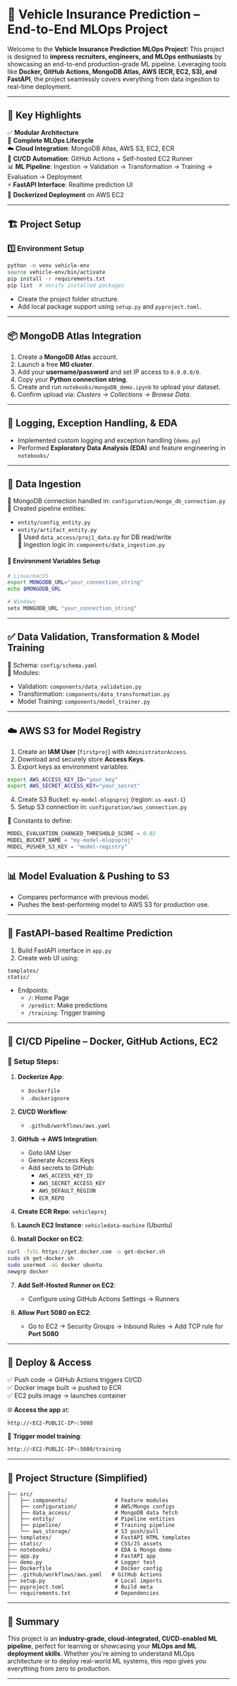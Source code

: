 # 🚗 Vehicle Insurance Prediction – End-to-End MLOps Project

Welcome to the **Vehicle Insurance Prediction MLOps Project**! This project is designed to **impress recruiters, engineers, and MLOps enthusiasts** by showcasing an end-to-end production-grade ML pipeline. Leveraging tools like **Docker, GitHub Actions, MongoDB Atlas, AWS (ECR, EC2, S3), and FastAPI**, the project seamlessly covers everything from data ingestion to real-time deployment.

---

## 🌟 Key Highlights

✅ **Modular Architecture**  
🔁 **Complete MLOps Lifecycle**  
☁️ **Cloud Integration**: MongoDB Atlas, AWS S3, EC2, ECR  
🚀 **CI/CD Automation**: GitHub Actions + Self-hosted EC2 Runner  
📊 **ML Pipeline**: Ingestion → Validation → Transformation → Training → Evaluation → Deployment  
⚡ **FastAPI Interface**: Realtime prediction UI  
🐳 **Dockerized Deployment** on AWS EC2  

---

## 🏗️ Project Setup

### 1️⃣ Environment Setup

```bash
python -m venv vehicle-env
source vehicle-env/bin/activate 
pip install -r requirements.txt
pip list  # Verify installed packages
```

- Create the project folder structure.
- Add local package support using `setup.py` and `pyproject.toml`. 

---

## 📦 MongoDB Atlas Integration

1. Create a **MongoDB Atlas** account.
2. Launch a free **M0 cluster**.
3. Add your **username/password** and set IP access to `0.0.0.0/0`.
4. Copy your **Python connection string**.
5. Create and run `notebooks/mongoDB_demo.ipynb` to upload your dataset.
6. Confirm upload via: *Clusters → Collections → Browse Data*.

---

## 🧪 Logging, Exception Handling, & EDA

- Implemented custom logging and exception handling (`demo.py`)
- Performed **Exploratory Data Analysis (EDA)** and feature engineering in `notebooks/`

---

## 📅 Data Ingestion

🔹 MongoDB connection handled in: `configuration/mongo_db_connection.py`  
🔹 Created pipeline entities:  
   - `entity/config_entity.py`  
   - `entity/artifact_entity.py`  
🔹 Used `data_access/proj1_data.py` for DB read/write  
🔹 Ingestion logic in: `components/data_ingestion.py`

#### 🔐 Environment Variables Setup

```bash
# Linux/macOS
export MONGODB_URL="your_connection_string"
echo $MONGODB_URL

# Windows
setx MONGODB_URL "your_connection_string"
```

---

## ✅ Data Validation, Transformation & Model Training

📁 Schema: `config/schema.yaml`  
📌 Modules:  
- Validation: `components/data_validation.py`  
- Transformation: `components/data_transformation.py`  
- Model Training: `components/model_trainer.py`

---

## ☁️ AWS S3 for Model Registry

1. Create an **IAM User** (`firstproj`) with `AdministratorAccess`.
2. Download and securely store **Access Keys**.
3. Export keys as environment variables:

```bash
export AWS_ACCESS_KEY_ID="your_key"
export AWS_SECRET_ACCESS_KEY="your_secret"
```

4. Create S3 Bucket: `my-model-mlopsproj` (region: `us-east-1`)
5. Setup S3 connection in: `configuration/aws_connection.py`

📌 Constants to define:

```python
MODEL_EVALUATION_CHANGED_THRESHOLD_SCORE = 0.02
MODEL_BUCKET_NAME = "my-model-mlopsproj"
MODEL_PUSHER_S3_KEY = "model-registry"
```

---

## 📊 Model Evaluation & Pushing to S3

- Compares performance with previous model.
- Pushes the best-performing model to AWS S3 for production use.

---

## 🧠 FastAPI-based Realtime Prediction

1. Build FastAPI interface in `app.py`
2. Create web UI using:

```
templates/
static/
```

- Endpoints:
  - `/`: Home Page
  - `/predict`: Make predictions
  - `/training`: Trigger training

---

## 🔄 CI/CD Pipeline – Docker, GitHub Actions, EC2

### 🧱 Setup Steps:

1. **Dockerize App**:
   - `Dockerfile`
   - `.dockerignore`

2. **CI/CD Workflow**:
   - `.github/workflows/aws.yaml`

3. **GitHub → AWS Integration**:
   - Goto IAM User
   - Generate Access Keys
   - Add secrets to GitHub:
     - `AWS_ACCESS_KEY_ID`
     - `AWS_SECRET_ACCESS_KEY`
     - `AWS_DEFAULT_REGION`
     - `ECR_REPO`

4. **Create ECR Repo**: `vehicleproj`

5. **Launch EC2 Instance**: `vehicledata-machine` (Ubuntu)

6. **Install Docker on EC2**:

```bash
curl -fsSL https://get.docker.com -o get-docker.sh
sudo sh get-docker.sh
sudo usermod -aG docker ubuntu
newgrp docker
```

7. **Add Self-Hosted Runner on EC2**:
   - Configure using GitHub Actions Settings → Runners

8. **Allow Port 5080 on EC2**:
   - Go to EC2 → Security Groups → Inbound Rules → Add TCP rule for **Port 5080**

---

## 🚀 Deploy & Access

✅ Push code → GitHub Actions triggers CI/CD  
✅ Docker image built → pushed to ECR  
✅ EC2 pulls image → launches container  

🌐 **Access the app** at:  
```bash
http://<EC2-PUBLIC-IP>:5080
```

🔁 **Trigger model training**:  
```bash
http://<EC2-PUBLIC-IP>:5080/training
```

---

## 📂 Project Structure (Simplified)

```
├── src/
│   ├── components/               # Feature modules
│   ├── configuration/            # AWS/Mongo configs
│   ├── data_access/              # MongoDB data fetch
│   ├── entity/                   # Pipeline entities
│   ├── pipeline/                 # Training pipeline
│   └── aws_storage/              # S3 push/pull
├── templates/                    # FastAPI HTML templates
├── static/                       # CSS/JS assets
├── notebooks/                    # EDA & Mongo demo
├── app.py                        # FastAPI app
├── demo.py                       # Logger test
├── Dockerfile                    # Docker config
├── .github/workflows/aws.yaml   # GitHub Actions
├── setup.py                      # Local imports
├── pyproject.toml                # Build meta
└── requirements.txt              # Dependencies
```

---

## 🙌 Summary

This project is an **industry-grade, cloud-integrated, CI/CD-enabled ML pipeline**, perfect for learning or showcasing your **MLOps and ML deployment skills**. Whether you're aiming to understand MLOps architecture or to deploy real-world ML systems, this repo gives you everything from zero to production.

---


